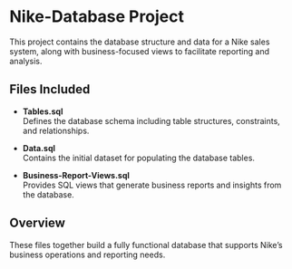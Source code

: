 # Nike-Database Project

This project contains the database structure and data for a Nike sales system, along with business-focused views to facilitate reporting and analysis.

## Files Included

- **Tables.sql**  
  Defines the database schema including table structures, constraints, and relationships.

- **Data.sql**  
  Contains the initial dataset for populating the database tables.

- **Business-Report-Views.sql**  
  Provides SQL views that generate business reports and insights from the database.

## Overview

These files together build a fully functional database that supports Nike’s business operations and reporting needs.
